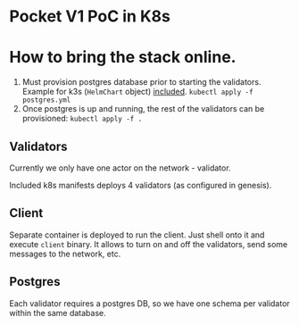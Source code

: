 # Pocket V1 PoC in K8s



# How to bring the stack online.

1. Must provision postgres database prior to starting the validators. Example for k3s (`HelmChart` object) [included](postgres.yml). `kubectl apply -f postgres.yml`
2. Once postgres is up and running, the rest of the validators can be provisioned: `kubectl apply -f .`

## Validators

Currently we only have one actor on the network - validator.

Included k8s manifests deploys 4 validators (as configured in genesis).

## Client

Separate container is deployed to run the client. Just shell onto it and execute `client` binary. It allows to turn on and off the validators, send some messages to the network, etc.

## Postgres

Each validator requires a postgres DB, so we have one schema per validator within the same database.